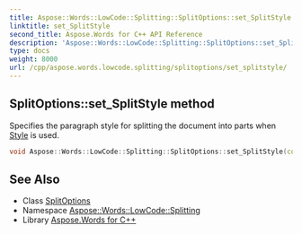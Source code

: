 ```yaml
---
title: Aspose::Words::LowCode::Splitting::SplitOptions::set_SplitStyle method
linktitle: set_SplitStyle
second_title: Aspose.Words for C++ API Reference
description: 'Aspose::Words::LowCode::Splitting::SplitOptions::set_SplitStyle method. Specifies the paragraph style for splitting the document into parts when Style is used in C++.'
type: docs
weight: 8000
url: /cpp/aspose.words.lowcode.splitting/splitoptions/set_splitstyle/
---
```

## SplitOptions::set_SplitStyle method


Specifies the paragraph style for splitting the document into parts when [Style](../../splitcriteria/) is used.

```cpp
void Aspose::Words::LowCode::Splitting::SplitOptions::set_SplitStyle(const System::String &value)
```

## See Also

* Class [SplitOptions](../)
* Namespace [Aspose::Words::LowCode::Splitting](../../)
* Library [Aspose.Words for C++](../../../)
